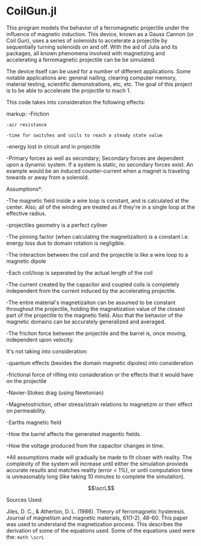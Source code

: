# CoilGun.jl
This program models the behavior of a ferromagnetic projectile under the influence of magnetic induction. This device, known as a Gauss Cannon (or Coil Gun), uses a series of solenoids to accelerate a projectile by sequentially turning solenoids on and off. With the aid of Julia and its packages, all known phenomena involved with magnetizing and accelerating a ferromagnetic projectile can be be simulated.

The device itself can be used for a number of different applications. Some notable applications are: general nailing, clearing computer memory, material testing, scientific demonstrations, etc, etc. The goal of this project is to be able to accelerate the projectile to mach 1.


This code takes into consideration the following effects:

markup: 
    -Friction

    -air resistance

    -time for switches and coils to reach a steady state value

-energy lost in circuit and in projectile

-Primary forces as well as secondary; Secondary forces are dependent upon a dynamic system. If a system is static, no secondary forces exist. An example would be an induced counter-current when a magnet is traveling towards or away from a solenoid.

Assumptions*:

-The magnetic field inside a wire loop is constant, and is calculated at the center. Also, all of the winding are treated as if they're in a single loop at the effective radius.

-projectiles geometry is a perfect cyliner

-The pinning factor (when calculating the magnetizaiton) is a constant i.e. energy loss due to domain rotation is negligible.

-The interaction between the coil and the projectile is like a wire loop to a magnetic dipole

-Each coil/loop is seperated by the actual length of the coil

-The current created by the capacitor and coupled coils is completely independent from the current induced by the accelerating projectile.

-The entire material's magnetizaiton can be assumed to be constant throughout the projectile, holding the magnetization value of the closest part of the projectile to the magnetic field. Also that the behavior of the magnetic domains can be accurately generalized and averaged.

-The friciton force between the projectile and the barrel is, once moving, independent upon velocity.


It's not taking into consideration:

-quantum effects (besides the domain magnetic dipoles) into consideration

-frictional force of rifling into consideration or the effects that it would have on the projectile

-Navier-Stokes drag (using Newtonian)

-Magnetostriction, other stress/strain relations to magnetizm or their effect on permeability.

-Earths magnetic field  

-How the barrel affects the generated magentic fields.

-How the voltage produced from the capacitor changes in time.
 

*All assumptions made will gradually be made to fit closer with reality. The complexity of the system will increase until either the simulation provieds accurate resutls and matches reality (error < 1%), or until computation time is unreasonably long (like taking 10 minutes to complete the simulation).


```math
\scrL
```

Sources Used:

Jiles, D. C., & Atherton, D. L. (1986). Theory of ferromagnetic hysteresis. Journal of magnetism and magnetic materials, 61(1-2), 48-60.
    This paper was used to understand the magnetization process. This describes the derivation of some of the equations used. Some of the equations used were the:
    ```math \scrL 
    ```